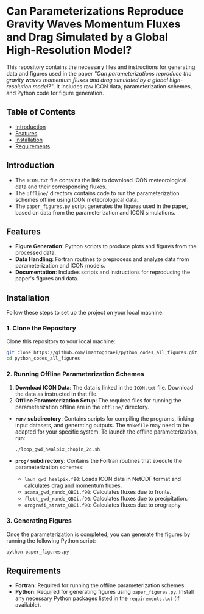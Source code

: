 # Can Parameterizations Reproduce Gravity Waves Momentum Fluxes and Drag Simulated by a Global High-Resolution Model?

This repository contains the necessary files and instructions for generating data and figures used in the paper *"Can parameterizations reproduce the gravity waves momentum fluxes and drag simulated by a global high-resolution model?"*. It includes raw ICON data, parameterization schemes, and Python code for figure generation.

## Table of Contents

- [Introduction](#introduction)
- [Features](#features)
- [Installation](#installation)
- [Requirements](#requirements)

## Introduction

- The `ICON.txt` file contains the link to download ICON meteorological data and their corresponding fluxes.
- The `offline/` directory contains code to run the parameterization schemes offline using ICON meteorological data.
- The `paper_figures.py` script generates the figures used in the paper, based on data from the parameterization and ICON simulations.

## Features

- **Figure Generation**: Python scripts to produce plots and figures from the processed data.
- **Data Handling**: Fortran routines to preprocess and analyze data from parameterization and ICON models.
- **Documentation**: Includes scripts and instructions for reproducing the paper's figures and data.

## Installation

Follow these steps to set up the project on your local machine:

### 1. Clone the Repository

Clone this repository to your local machine:

```bash
git clone https://github.com/imantoghraei/python_codes_all_figures.git
cd python_codes_all_figures
```

### 2. Running Offline Parameterization Schemes

1. **Download ICON Data**: The data is linked in the `ICON.txt` file. Download the data as instructed in that file.
2. **Offline Parameterization Setup**: The required files for running the parameterization offline are in the `offline/` directory.

- **`run/` subdirectory**: Contains scripts for compiling the programs, linking input datasets, and generating outputs. The `Makefile` may need to be adapted for your specific system. To launch the offline parameterization, run:

  ```bash
  ./loop_gwd_healpix_chopin_2d.sh
  ```

- **`prog/` subdirectory**: Contains the Fortran routines that execute the parameterization schemes:
  - `laun_gwd_healpix.f90`: Loads ICON data in NetCDF format and calculates drag and momentum fluxes.
  - `acama_gwd_rando_QBOi.f90`: Calculates fluxes due to fronts.
  - `flott_gwd_rando_QBOi.f90`: Calculates fluxes due to precipitation.
  - `orografi_strato_QBOi.f90`: Calculates fluxes due to orography.

### 3. Generating Figures

Once the parameterization is completed, you can generate the figures by running the following Python script:

```bash
python paper_figures.py
```

## Requirements

- **Fortran**: Required for running the offline parameterization schemes.
- **Python**: Required for generating figures using `paper_figures.py`. Install any necessary Python packages listed in the `requirements.txt` (if available).

